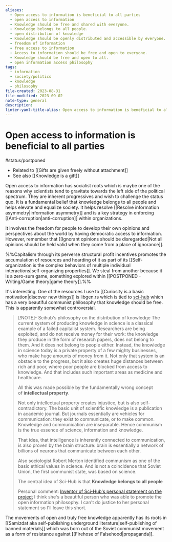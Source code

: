 ```yaml
---
aliases:
  - Open access to information is beneficial to all parties
  - open access to information
  - Knowledge should be free and shared with everyone.
  - Knowledge belongs to all people.
  - open distribution of knowledge
  - Knowledge should be openly distributed and accessible by everyone.
  - freedom of information
  - free access to information
  - Access to information should be free and open to everyone.
  - Knowledge should be free and open to all.
  - open information access philosophy
tags:
  - information
  - society/politics
  - knowledge
  - philosophy
file-created: 2023-08-31
file-modified: 2023-09-02
note-type: general
description: 
linter-yaml-title-alias: Open access to information is beneficial to all parties
---
```


# Open access to information is beneficial to all parties

#status/postponed

- Related to [[Gifts are given freely without attachment]]
- See also [[Knowledge is a gift]]

Open access to information has socialist roots which is maybe one of the reasons why scientists tend to gravitate towards the left side of the political spectrum. They are inherent progressives and wish to challenge the status quo. It is a fundamental belief that knowledge belongs to all people and helps elevate and equalize society. It helps resolve [[Resolve information asymmetry|information asymmetry]] and is a key strategy in enforcing [[Anti-corruption|anti-corruption]] within organizations.

It involves the freedom for people to develop their own opinions and perspectives about the world by having democratic access to information. However, remember that [[Ignorant opinions should be disregarded|Not all opinions should be held valid when they come from a place of ignorance]].

%%Capitalism through its perverse structural profit incentives promotes the accumulation of resources and hoarding of it as part of its [[Self-organization is the complex behaviors of multiple individual interactions|self-organizing properties]]. We steal from another because it is a zero-sum game, something explored within [[POSTPONED - Writing/Game theory|game theory]].%%

It's interesting. One of the resources I use to [[Curiosity is a basic motivation|discover new things]] is libgen.rs which is tied to [sci-hub](https://sci-hub.se/about) which has a very beautiful communist philosophy that knowledge should be free. This is apparently somewhat controversial.

> [!NOTE]- Scihub's philosophy on the distribution of knowledge
> The current system of producing knowledge in science is a classical example of a failed capitalist system. Researchers are being exploited, and do not receive money for their work: the knowledge they produce in the form of research papers, does not belong to them. And it does not belong to people either. Instead, the knowledge in science today is a private property of a few mighty businesses, who make huge amounts of money from it. Not only that system is an obstacle to the progress, but it also creates huge distances between rich and poor, where poor people are blocked from access to knowledge. And that includes such important areas as medicine and healthcare.
>
> All this was made possible by the fundamentally wrong concept of **intellectual property**.
>
> Not only intellectual property creates injustice, but is also self-contradictory. The basic unit of scientific knowledge is a publication in academic journal. But journals essentially are vehicles for communication: they exist to communicate, or to make common. Knowledge and communication are inseparable. Hence communism is the true essence of science, information and knowledge.
>
> That idea, that intelligence is inherently connected to communication, is also proven by the brain structure: brain is essentially a network of billions of neurons that communicate between each other.
>
> Also sociologist Robert Merton identified communism as one of the basic ethical values in science. And is not a coincidence that Soviet Union, the first communist state, was based on science.
>
> The central idea of Sci-Hub is that
> **Knowledge belongs to all people**
>
> Personal comment: [Inventor of Sci-Hub's personal statement on the project](https://sci-hub.se/alexandra) I think she's a beautiful person who was able to promote the open information philosophy. I can't do justice to her personal statement so I'll leave this short.

The movements of open and truly free knowledge apparently has its roots in [[Samizdat aka self-publishing underground literature|self-publishing of banned materials]] which was born out of the Soviet communist movement as a form of resistance against [[Firehose of Falsehood|propaganda]].
